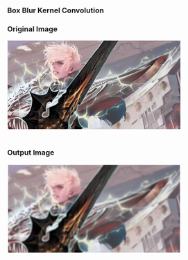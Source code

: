 ### Box Blur Kernel Convolution

### Original Image
[<img src="./input.png" width="400">](https://github.com/wuriyanto48)
<br/><br/>

### Output Image
[<img src="./out.png" width="400">](https://github.com/wuriyanto48)
<br/><br/>